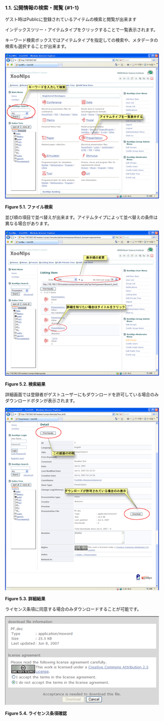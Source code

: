 ### 1.1. 公開情報の検索・閲覧 {#1-1}

ゲスト時はPublicに登録されているアイテムの検索と閲覧が出来ます

インデックスツリー・アイテムタイプをクリックすることで一覧表示されます。

キーワード検索ボックスではアイテムタイプを指定しての検索や、メタデータの検索も選択することが出来ます。

![ファイル検索](../../assets/xoonips-operate1.png)

**Figure 5.1. ファイル検索**

並び順の項目で並べ替えが出来ます。アイテムタイプによって並べ替えの条件は異なる場合があります。

![検索結果](../../assets/xoonips-operate2.png)

**Figure 5.2. 検索結果**

詳細画面では登録者がゲストユーザーにもダウンロードを許可している場合のみダウンロードボタンが表示されます。

![詳細結果](../../assets/xoonips-operate3.png)

**Figure 5.3. 詳細結果**

ライセンス条項に同意する場合のみダウンロードすることが可能です。

![ライセンス条項確認](../../assets/xoonips-operate4.png)

**Figure 5.4. ライセンス条項確認**